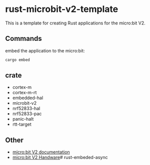 # rust-microbit-v2-template

This is a template for creating Rust applications for the micro:bit V2.

## Commands

embed the application to the micro:bit:

```bash
cargo embed
```

## crate

* cortex-m
* cortex-m-rt
* embedded-hal
* microbit-v2
* nrf52833-hal
* nrf52833-pac
* panic-halt
* rtt-target

## Other

* [micro:bit V2 documentation](https://lancaster-university.github.io/microbit-docs/)
* [micro:bit V2 Handware](https://github.com/microbit-foundation/microbit-v2-hardware/blob/main/V2.21/MicroBit_V2.2.1_nRF52820%20schematic.PDF)# rust-embeded-async
